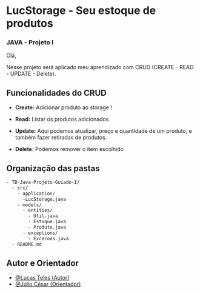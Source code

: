# LucStorage - Seu estoque de produtos

### JAVA - Projeto I

Olá,

Nesse projeto será aplicado meu aprendizado com CRUD (CREATE - READ - UPDATE - Delete).

## Funcionalidades do CRUD

- **Create:** Adicionar produto ao storage !

- **Read:** Listar os produtos adicionados

- **Update:** Aqui podemos atualizar, preço e quantidade de um produto, e também fazer retiradas de produtos.

- **Delete:** Podemos remover o item escolhido

## Organização das pastas

```bash
- TB-Java-Projeto-Guiado-I/
  - src/
    - application/
      -LucStorage.java
    - models/
      - entities/
        - Util.java
        - Estoque.java
        - Produto.java
      - exceptions/
        - Excecoes.java
  - README.md
```

## Autor e Orientador

- [@Lucas Teles (Autor)](https://www.github.com/Lucas-Teles)
- [@Júlio César (Orientador)](https://www.github.com/julio-cesar96)
